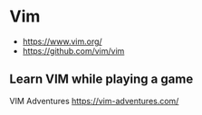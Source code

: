 # Vim

- <https://www.vim.org/>
- <https://github.com/vim/vim>

## Learn VIM while playing a game

VIM Adventures <https://vim-adventures.com/>
